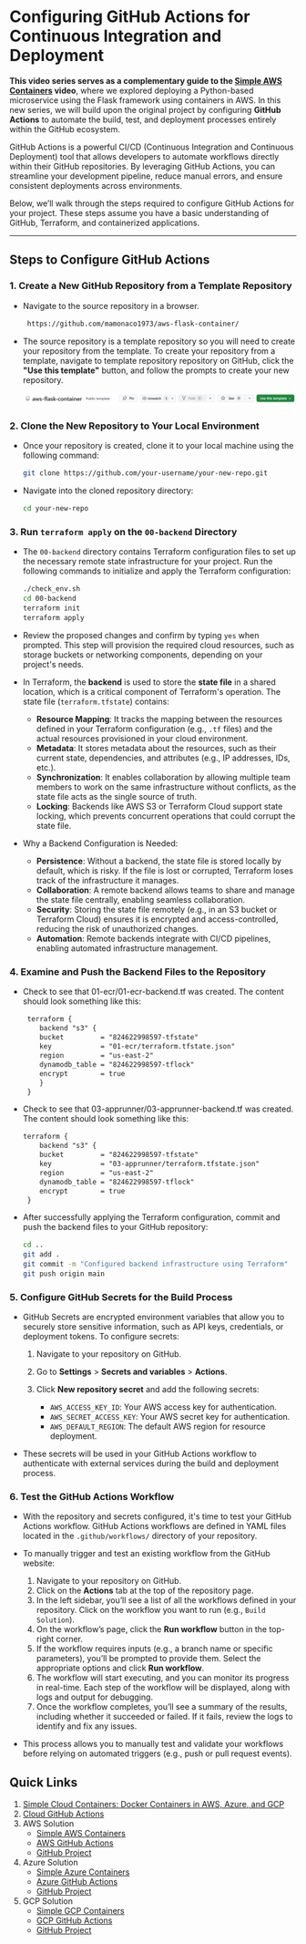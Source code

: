 # Configuring GitHub Actions for Continuous Integration and Deployment

**This video series serves as a complementary guide to the [Simple AWS Containers](https://youtu.be/hhtDigvwMwk) video**, where we explored deploying a Python-based microservice using the Flask framework using containers in AWS. In this new series, we will build upon the original project by configuring **GitHub Actions** to automate the build, test, and deployment processes entirely within the GitHub ecosystem.

GitHub Actions is a powerful CI/CD (Continuous Integration and Continuous Deployment) tool that allows developers to automate workflows directly within their GitHub repositories. By leveraging GitHub Actions, you can streamline your development pipeline, reduce manual errors, and ensure consistent deployments across environments.

Below, we’ll walk through the steps required to configure GitHub Actions for your project. These steps assume you have a basic understanding of GitHub, Terraform, and containerized applications.

---

## Steps to Configure GitHub Actions

### 1. **Create a New GitHub Repository from a Template Repository**
   - Navigate to the source repository in a browser.

      ```bash
       https://github.com/mamonaco1973/aws-flask-container/
      ```

   - The source repository is a template repository so you will need to create your repository from the template. To create your repository from a template, navigate to template repository repository on GitHub, click the **"Use this template"** button, and follow the prompts to create your new repository.

      ![template](.\use_this_template.png) 

### 2. **Clone the New Repository to Your Local Environment**
   - Once your repository is created, clone it to your local machine using the following command:
     ```bash
     git clone https://github.com/your-username/your-new-repo.git
     ```
   - Navigate into the cloned repository directory:
     ```bash
     cd your-new-repo
     ```

### 3. **Run `terraform apply` on the `00-backend` Directory**
   - The `00-backend` directory contains Terraform configuration files to set up the necessary remote state infrastructure for your project. Run the following commands to initialize and apply the Terraform configuration:
     ```bash
     ./check_env.sh
     cd 00-backend
     terraform init
     terraform apply
     ```
   - Review the proposed changes and confirm by typing `yes` when prompted. This step will provision the required cloud resources, such as storage buckets or networking components, depending on your project's needs.
   - In Terraform, the **backend** is used to store the **state file** in a shared location, which is a critical component of Terraform's operation. The state file (`terraform.tfstate`) contains:

      - **Resource Mapping**: It tracks the mapping between the resources defined in your Terraform configuration (e.g., `.tf` files) and the actual resources provisioned in your cloud environment.
      - **Metadata**: It stores metadata about the resources, such as their current state, dependencies, and attributes (e.g., IP addresses, IDs, etc.).
      - **Synchronization**: It enables collaboration by allowing multiple team members to work on the same infrastructure without conflicts, as the state file acts as the single source of truth.
      - **Locking**: Backends like AWS S3 or Terraform Cloud support state locking, which prevents concurrent operations that could corrupt the state file.

  - Why a Backend Configuration is Needed:
      - **Persistence**: Without a backend, the state file is stored locally by default, which is risky. If the file is lost or corrupted, Terraform loses track of the infrastructure it manages.
      - **Collaboration**: A remote backend allows teams to share and manage the state file centrally, enabling seamless collaboration.
      - **Security**: Storing the state file remotely (e.g., in an S3 bucket or Terraform Cloud) ensures it is encrypted and access-controlled, reducing the risk of unauthorized changes.
      - **Automation**: Remote backends integrate with CI/CD pipelines, enabling automated infrastructure management.

### 4. **Examine and Push the Backend Files to the Repository**
   - Check to see that 01-ecr/01-ecr-backend.tf was created. The content should look something like this:

     ```hcl
      terraform {
         backend "s3" {
         bucket         = "824622998597-tfstate"
         key            = "01-ecr/terraform.tfstate.json"
         region         = "us-east-2"
         dynamodb_table = "824622998597-tflock"
         encrypt        = true
         }
      }
     ```
   - Check to see that 03-apprunner/03-apprunner-backend.tf was created. The content should look something like this:

     ```hcl
     terraform {
         backend "s3" {
         bucket         = "824622998597-tfstate"
         key            = "03-apprunner/terraform.tfstate.json"
         region         = "us-east-2"
         dynamodb_table = "824622998597-tflock"
         encrypt        = true
      }
     ```
   - After successfully applying the Terraform configuration, commit and push the backend files to your GitHub repository:
     ```bash
     cd ..
     git add .
     git commit -m "Configured backend infrastructure using Terraform"
     git push origin main
     ```

### 5. **Configure GitHub Secrets for the Build Process**
   - GitHub Secrets are encrypted environment variables that allow you to securely store sensitive information, such as API keys, credentials, or deployment tokens. To configure secrets:
     1. Navigate to your repository on GitHub.
     2. Go to **Settings** > **Secrets and variables** > **Actions**.
     3. Click **New repository secret** and add the following secrets:

        - `AWS_ACCESS_KEY_ID`: Your AWS access key for authentication.
         - `AWS_SECRET_ACCESS_KEY`: Your AWS secret key for authentication.
         - `AWS_DEFAULT_REGION`: The default AWS region for resource deployment.

   - These secrets will be used in your GitHub Actions workflow to authenticate with external services during the build and deployment process.

### 6. **Test the GitHub Actions Workflow**
   - With the repository and secrets configured, it's time to test your GitHub Actions workflow. GitHub Actions workflows are defined in YAML files located in the `.github/workflows/` directory of your repository.
   - To manually trigger and test an existing workflow from the GitHub website:
     1. Navigate to your repository on GitHub.
     2. Click on the **Actions** tab at the top of the repository page.
     3. In the left sidebar, you’ll see a list of all the workflows defined in your repository. Click on the workflow you want to run (e.g., `Build Solution`).
     4. On the workflow’s page, click the **Run workflow** button in the top-right corner.
     5. If the workflow requires inputs (e.g., a branch name or specific parameters), you’ll be prompted to provide them. Select the appropriate options and click **Run workflow**.
     6. The workflow will start executing, and you can monitor its progress in real-time. Each step of the workflow will be displayed, along with logs and output for debugging.
     7. Once the workflow completes, you’ll see a summary of the results, including whether it succeeded or failed. If it fails, review the logs to identify and fix any issues.

   - This process allows you to manually test and validate your workflows before relying on automated triggers (e.g., push or pull request events).
   

## Quick Links

1. [Simple Cloud Containers: Docker Containers in AWS, Azure, and GCP](https://youtu.be/2BQB-OMAhH8)
2. [Cloud GitHub Actions](TBD)
3. AWS Solution
   - [Simple AWS Containers](https://youtu.be/hhtDigvwMwk)
   - [AWS GitHub Actions](TBD)
   - [GitHub Project](https://github.com/mamonaco1973/aws-flask-container/)
4. Azure Solution
   - [Simple Azure Containers](https://youtu.be/eogMQjbBvTo)
   - [Azure GitHub Actions](TBD)
   - [GitHub Project](https://github.com/mamonaco1973/azure-flask-container/)
5. GCP Solution
   - [Simple GCP Containers](https://youtu.be/9q0hXgSssPI)
   - [GCP GitHub Actions](TBD)
   - [GitHub Project](https://github.com/mamonaco1973/gcp-flask-container/)

